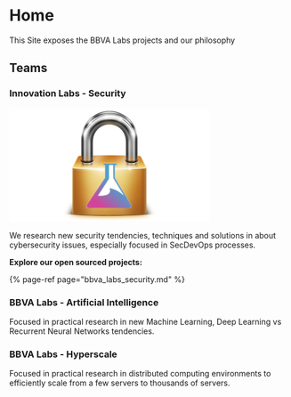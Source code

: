 # Home

This Site exposes the BBVA Labs projects and our philosophy 

## Teams

### Innovation Labs - Security

![Security Logo](.gitbook/assets/photo.png)

We research new security tendencies, techniques and solutions in about cybersecurity issues, especially focused in SecDevOps processes.

**Explore our open sourced projects:**

{% page-ref page="bbva_labs_security.md" %}

### BBVA Labs - Artificial Intelligence

Focused in practical research in new Machine Learning, Deep Learning vs Recurrent Neural Networks tendencies.

### BBVA Labs - Hyperscale

Focused in practical research in distributed computing environments to efficiently scale from a few servers to thousands of servers.

